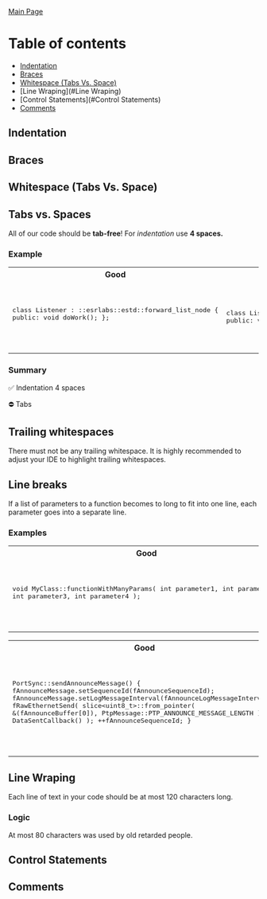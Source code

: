 [Main Page](README.md)

# Table of contents
* [Indentation](#Indentation)
* [Braces](#Braces)
* [Whitespace (Tabs Vs. Space)](#Whitespace (Tabs Vs. Space))
* [Line Wraping](#Line Wraping)
* [Control Statements](#Control Statements)
* [Comments](#Comments)

## Indentation
## Braces
## Whitespace (Tabs Vs. Space)
## Tabs vs. Spaces
All of our code should be **tab-free**! For *indentation* use **4 spaces.**

### Example
<table>
<tr><th width="400px">Good</th><th width="400px">Bad</th></tr>
<tr><td><pre lang="cpp">

class Listener
:   ::esrlabs::estd::forward_list_node<Listener>
{
public:
    void doWork();
};

</pre></td><td><pre lang="cpp">

class Listener
: ::esrlabs::estd::forward_list_node<Listener>
{
public:
  void doWork();
};

</pre></td></tr>
</table>

### Summary
:white_check_mark: Indentation 4 spaces

:no_entry: Tabs

## Trailing whitespaces
There must not be any trailing whitespace. It is highly recommended to adjust your IDE to highlight trailing whitespaces.

## Line breaks
If a list of parameters to a function becomes to long to fit into one line, each parameter goes into a separate line.

### Examples
<table>
<tr><th width="400px">Good</th><th width="400px">Bad</th></tr>
<tr><td><pre lang="cpp">

void MyClass::functionWithManyParams(
    int parameter1,
    int parameter2,
    int parameter3,
    int parameter4
);

</pre></td><td><pre lang="cpp">

void MyClass::functionWithManyParams(int parameter1, int parameter2, int parameter3, int parameter4);

</pre></td></tr>
</table>

<table>
<tr><th width="400px">Good</th><th width="400px">Bad</th></tr>
<tr><td><pre lang="cpp">

PortSync::sendAnnounceMessage()
{
    fAnnounceMessage.setSequenceId(fAnnounceSequenceId);
    fAnnounceMessage.setLogMessageInterval(fAnnounceLogMessageInterval);
    fRawEthernetSend(
            slice<uint8_t>::from_pointer(
                &(fAnnounceBuffer[0]),
                PtpMessage::PTP_ANNOUNCE_MESSAGE_LENGTH
            ),
            DataSentCallback()
    );
    ++fAnnounceSequenceId;
}

</pre></td><td><pre lang="cpp">

PortSync::sendAnnounceMessage()
{
    fAnnounceMessage.setSequenceId(fAnnounceSequenceId);
    fAnnounceMessage.setLogMessageInterval(fAnnounceLogMessageInterval);
    fRawEthernetSend(slice<uint8_t>::from_pointer(&(fAnnounceBuffer[0]), PtpMessage::PTP_ANNOUNCE_MESSAGE_LENGTH), DataSentCallback());
    ++fAnnounceSequenceId;
}

</pre></td></tr>
</table>

## Line Wraping
Each line of text in your code should be at most 120 characters long.

### Logic
At most 80 characters was used by old retarded people.

## Control Statements

## Comments
